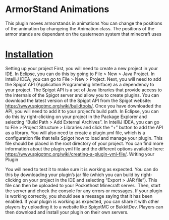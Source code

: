 # ArmorStand Animations

This plugin moves armorstands in animations
You can change the positions of the animation by changeing the Animation class.
The positions of the armor stands are dependant on the quaterneon system that minecraft uses

# [Installation](https://docs.papermc.io/velocity/dev/creating-your-first-plugin)

Setting up your project
First, you will need to create a new project in your IDE. In Eclipse, you can do this by going to File > New > Java Project. In IntelliJ IDEA, you can go to File > New > Project.
Next, you will need to add the Spigot API (Application Programming Interface) as a dependency to your project. The Spigot API is a set of Java libraries that provide access to the internals of the Spigot server and allow you to create plugins. You can download the latest version of the Spigot API from the Spigot website: https://www.spigotmc.org/wiki/buildtools/. Once you have downloaded the API, you will need to add it to your project’s build path. In Eclipse, you can do this by right-clicking on your project in the Package Explorer and selecting “Build Path > Add External Archives”. In IntelliJ IDEA, you can go to File > Project Structure > Libraries and click the “+” button to add the API as a library.
You will also need to create a plugin.yml file, which is a configuration file that tells Spigot how to load and manage your plugin. This file should be placed in the root directory of your project. You can find more information about the plugin.yml file and the different options available here: https://www.spigotmc.org/wiki/creating-a-plugin-yml-file/.
Writing your Plugin

You will need to test it to make sure it is working as expected. You can do this by downloading your plugin’s jar file (which you can build by right-clicking on your project in the IDE and selecting “Export > JAR file”). This file can then be uploaded to your Pockethost Minecraft server.. Then, start the server and check the console for any errors or messages. If your plugin is working correctly, you should see a message saying that it has been enabled.
If your plugin is working as expected, you can share it with other players by uploading it to a website like SpigotMC or BukkitDev. Players can then download and install your plugin on their own servers.
